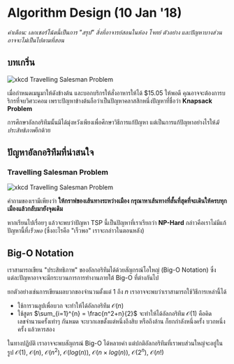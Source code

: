 # Algorithm Design (10 Jan '18)
*คำเตือน: เลกเชอร์โน้ตนี้เป็นการ "สรุป" สิ่งที่อาจารย์สอนในห้อง โจทย์ ตัวอย่าง และปัญหาบางส่วนอาจจะไม่เป็นไปตามที่สอน*

## บทเกริ่น
![xkcd Travelling Salesman Problem](https://imgs.xkcd.com/comics/np_complete.png)

เมื่อกำหนดเมนูมาให้ดังข้างต้น และบอกบริกรให้สั่งอาหารให้ได้ $15.05 ให้พอดี คุณอาจจะต้องการบริกรที่จบวิศวะคอม เพราะปัญหาข้างต้นถือว่าเป็นปัญหาคลาสสิกหนึ่งปัญหาที่ชื่อว่า **Knapsack Problem**

การศึกษาอัลกอริทึมนั้นมิได้มุ่งหวังเพียงเพื่อศึกษาวิธีการแก้ปัญหา แต่เป็นการแก้ปัญหาอย่างไรให้*มีประสิทธิภาพ*อีกด้วย

## ปัญหาอัลกอริทึมที่น่าสนใจ
### Travelling Salesman Problem
![xkcd Travelling Salesman Problem](https://imgs.xkcd.com/comics/travelling_salesman_problem.png)

คำถามของเรามีเพียงว่า __ให้กราฟของเส้นทางระหว่างเมือง กรุณาหาเส้นทางที่สั้นที่สุดที่จะเดินให้ครบทุกเมืองแล้วกลับมายังจุดเดิม__

หากเรียนไปเรื่อยๆ แล้วจะพบว่าปัญหา TSP นี้เป็นปัญหาที่เราเรียกว่า __NP-Hard__ กล่าวคือเราไม่มีแก้ปัญหานี้ที่*เร็วพอ* (ซึ่งอะไรคือ "เร็วพอ" เราจะกล่าวในตอนหลัง)

## Big-O Notation
เราสามารถเขียน "ประสิทธิภาพ" ของอัลกอริทึมได้ด้วยสัญกรณ์โอใหญ่ (Big-O Notation) ซึ่งแต่ละปัญหาอาจจะมีกระบวนการการทำงานภายใต้ Big-O ที่ต่างกันไป

ยกตัวอย่างเช่นการเขียนผลบวกของจำนวนตั้งแต่ $1$ ถึง $n$ เราอาจจะพบว่าเราสามารถใช้วิธีการเหล่านี้ได้

* ใช้การวนลูปเพื่อบวก จะทำให้ได้อัลกอริทึม $\mathcal{O}(n)$
* ใช้สูตร $\sum_{i=1}^{n} = \frac{n^2+n}{2}$ จะทำให้ได้อัลกอริทึม $\mathcal{O}(1)$ คือคิดเลขจำนวนครั้งเท่าๆ กันหมด จะบวกเลขตั้งแต่หนึ่งถึงสิบ หรือถึงล้าน ก็ยกกำลังหนึ่งครั้ง บวกหนึ่งครั้ง แล้วหารสอง

ในทางปฏิบัติ เราอาจจะพบสัญกรณ์ Big-O ได้หลายค่า แต่ปกติอัลกอริทึมที่เราพบส่วนใหญ่จะอยู่ในรูป $\mathcal{O}(1)$, $\mathcal{O}(n)$, $\mathcal{O}(n^2)$, $\mathcal{O}(log(n))$, $\mathcal{O}(n \times log(n))$, $\mathcal{O}(2^n)$, $\mathcal{O}(n!)$
